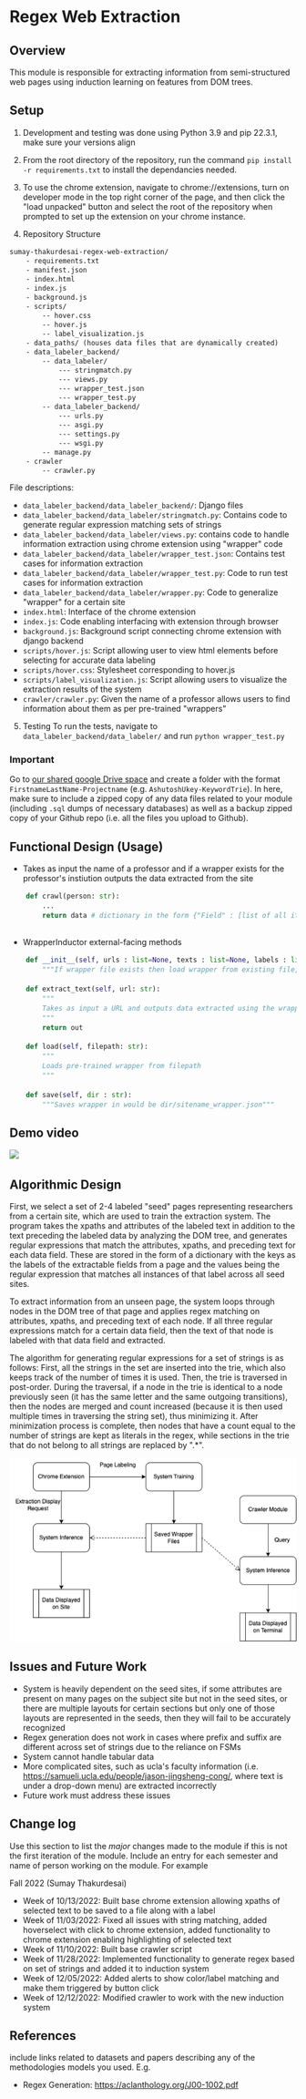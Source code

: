 # Regex Web Extraction

## Overview

This module is responsible for extracting information from semi-structured web pages using induction learning on features from DOM trees.
## Setup


1. Development and testing was done using Python 3.9 and pip 22.3.1, make sure your versions align

2. From the root directory of the repository, run the command ```pip install -r requirements.txt``` to install the dependancies needed.


3. To use the chrome extension, navigate to chrome://extensions, turn on developer mode in the top right corner of the page, and then click the "load unpacked" button and select the root of the repository when prompted to set up the extension on your chrome instance.

4. Repository Structure
```
sumay-thakurdesai-regex-web-extraction/
    - requirements.txt
    - manifest.json
    - index.html
    - index.js
    - background.js
    - scripts/ 
        -- hover.css
        -- hover.js
        -- label_visualization.js
    - data_paths/ (houses data files that are dynamically created)
    - data_labeler_backend/
        -- data_labeler/
            --- stringmatch.py 
            --- views.py
            --- wrapper_test.json
            --- wrapper_test.py
        -- data_labeler_backend/
            --- urls.py
            --- asgi.py
            --- settings.py
            --- wsgi.py
        -- manage.py
    - crawler
        -- crawler.py
```

File descriptions: 
* `data_labeler_backend/data_labeler_backend/`: Django files
* `data_labeler_backend/data_labeler/stringmatch.py`: Contains code to generate regular expression matching sets of strings
* `data_labeler_backend/data_labeler/views.py`: contains code to handle information extraction using chrome extension using "wrapper" code
* `data_labeler_backend/data_labeler/wrapper_test.json`: Contains test cases for information extraction
* `data_labeler_backend/data_labeler/wrapper_test.py`: Code to run test cases for information extraction
* `data_labeler_backend/data_labeler/wrapper.py`: Code to generalize "wrapper" for a certain site
* `index.html`: Interface of the chrome extension
* `index.js`: Code enabling interfacing with extension through browser
* `background.js`: Background script connecting chrome extension with django backend
* `scripts/hover.js`: Script allowing user to view html elements before selecting for accurate data labeling
* `scripts/hover.css`: Stylesheet corresponding to hover.js
* `scripts/label_visualization.js`: Script allowing users to visualize the extraction results of the system
* `crawler/crawler.py`: Given the name of a professor allows users to find information about them as per pre-trained "wrappers"

5. Testing
To run the tests, navigate to `data_labeler_backend/data_labeler/` and run `python wrapper_test.py`

### Important 
Go to [our shared google Drive space](https://drive.google.com/drive/folders/1rxPAdGTVcl-Xo6uuFovdKcCw5_FEaXIC?usp=sharing) and create a folder with the format `FirstnameLastName-Projectname` (e.g. `AshutoshUkey-KeywordTrie`). In here, make sure to include a zipped copy of any data files related to your module (including `.sql` dumps of necessary databases) as well as a backup zipped copy of your Github repo (i.e. all the files you upload to Github).



## Functional Design (Usage)
* Takes as input the name of a professor and if a wrapper exists for the professor's instiution outputs the data extracted from the site
```python
    def crawl(person: str):
        ... 
        return data # dictionary in the form {"Field" : [list of all items matching that field on the site]}
        
```

* WrapperInductor external-facing methods
```python
    def __init__(self, urls : list=None, texts : list=None, labels : list=None, wrapper_file: str=None):
        """If wrapper file exists then load wrapper from existing file, otherwise use url, texts, labels to train wrapper"""
    
    def extract_text(self, url: str):
        """ 
        Takes as input a URL and outputs data extracted using the wrapper
        """            
        return out
    
    def load(self, filepath: str):
        """
        Loads pre-trained wrapper from filepath
        """

    def save(self, dir : str):
        """Saves wrapper in would be dir/sitename_wrapper.json"""
```

## Demo video
[![](https://user-images.githubusercontent.com/63134346/210290297-99f05a08-297c-45b9-b89b-2c68489e58e6.png)](https://youtu.be/mQZqBdbyiJk)

    
## Algorithmic Design 

First, we select a set of 2-4 labeled "seed" pages representing researchers from a certain site, which are used to train the extraction system. The program takes the xpaths and attributes of the labeled text in addition to the text preceding the labeled data by analyzing the DOM tree, and generates regular expressions that match the attributes, xpaths, and preceding text for each data field. These are stored in the form of a dictionary with the keys as the labels of the extractable fields from a page and the values being the regular expression that matches all instances of that label across all seed sites.

To extract information from an unseen page, the system loops through nodes in the DOM tree of that page and applies regex matching on attributes, xpaths, and preceding text of each node. If all three regular expressions match for a certain data field, then the text of that node is labeled with that data field and extracted. 

The algorithm for generating regular expressions for a set of strings is as follows:
First, all the strings in the set are inserted into the trie, which also keeps track of the number of times it is used. Then, the trie is traversed in post-order. During the traversal, if a node in the trie is identical to a node previously seen (it has the same letter and the same outgoing transitions), then the nodes are merged and count increased (because it is then used multiple times in traversing the string set), thus minimizing it. After minimization process is complete, then nodes that have a count equal to the number of strings are kept as literals in the regex, while sections in the trie that do not belong to all strings are replaced by ".*".


![design architecture](https://github.com/SumayT9/data_labeler/blob/main/F2022%20System%20Architecture.drawio.png)



## Issues and Future Work

* System is heavily dependent on the seed sites, if some attributes are present on many pages on the subject site but not in the seed sites, or there are multiple layouts for certain sections but only one of those layouts are represented in the seeds, then they will fail to be accurately recognized
* Regex generation does not work in cases where prefix and suffix are different across set of strings due to the reliance on FSMs
* System cannot handle tabular data
* More complicated sites, such as ucla's faculty information (i.e. https://samueli.ucla.edu/people/jason-jingsheng-cong/, where text is under a drop-down menu) are extracted incorrectly
* Future work must address these issues


## Change log

Use this section to list the _major_ changes made to the module if this is not the first iteration of the module. Include an entry for each semester and name of person working on the module. For example 

Fall 2022 (Sumay Thakurdesai)
* Week of 10/13/2022: Built base chrome extension allowing xpaths of selected text to be saved to a file along with a label
* Week of 11/03/2022: Fixed all issues with string matching, added hoverselect with click to chrome extension, added functionality to chrome extension enabling highlighting of selected text
* Week of 11/10/2022: Built base crawler script
* Week of 11/28/2022: Implemented functionality to generate regex based on set of strings and added it to induction system
* Week of 12/05/2022: Added alerts to show color/label matching and make them triggered by button click
* Week of 12/12/2022: Modified crawler to work with the new induction system



## References 
include links related to datasets and papers describing any of the methodologies models you used. E.g. 

* Regex Generation: https://aclanthology.org/J00-1002.pdf
